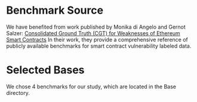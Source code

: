 # Benchmark Source
We have benefited from work published by Monika di Angelo and Gernot Salzer: <A Href="https://github.com/gsalzer/cgt">Consolidated Ground Truth (CGT) for Weaknesses of Ethereum Smart Contracts</A>
In their work, they provide a comprehensive reference of publicly available benchmarks for smart contract vulnerability labeled data.
# Selected Bases
We chose 4 benchmarks for our study, which are located in the Base directory.
